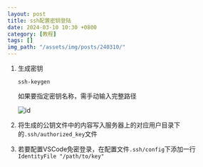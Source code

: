 ```yaml
---
layout: post
title: ssh配置密钥登陆
date: 2024-03-10 10:30 +0800
category: [教程]
tags: []
img_path: "/assets/img/posts/240310/"
---
```


1. 生成密钥

    ```console
    ssh-keygen
    ```

    如果要指定密钥名称，需手动输入完整路径

    ![id](image.png)

2. 将生成的公钥文件中的内容写入服务器上的对应用户目录下的`.ssh/authorized_key`文件

3. 若要配置VSCode免密登录，在配置文件`.ssh/config`下添加一行`IdentityFile "/path/to/key"`
